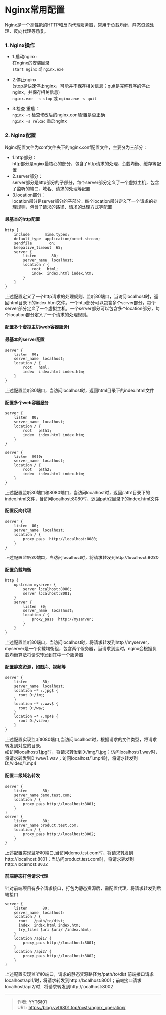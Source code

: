 # Nginx常用配置


Nginx是一个高性能的HTTP和反向代理服务器，常用于负载均衡、静态资源处理、反向代理等场景。

### 1. Nginx操作

* 1.启动nginx:  
 在nginx的安装目录  
`start nginx`  或  `nginx.exe`
  
* 2.停止nginx  
  (stop是快速停止nginx，可能并不保存相关信息；quit是完整有序的停止nginx，并保存相关信息)  
  `nginx.exe  -s stop`  或  `nginx.exe -s quit`
* 3.检查 重启：  
    `nginx -t`  检查修改后的nginx.conf配置是否正确  
   `nginx -s reload` 重启nginx
   
### 2. Nginx配置

Nginx配置文件为conf文件夹下的nginx.conf配置文件，主要分为三部分：
* 1.http部分：  
    http部分是nginx最核心的部分，包含了http请求的处理、负载均衡、缓存等配置
* 2.server部分：  
    server部分是http部分的子部分，每个server部分定义了一个虚拟主机，包含了监听的端口、域名、请求的处理等配置
* 3.location部分：  
    location部分是server部分的子部分，每个location部分定义了一个请求的处理规则，包含了请求的路径、请求的处理方式等配置

#### 最基本的http配置

    http {
        include       mime.types;
        default_type  application/octet-stream;
        sendfile        on;
        keepalive_timeout  65;
        server {
            listen       80;
            server_name  localhost;
            location / {
                root   html;
                index  index.html index.htm;
            }
        }
    }

上述配置定义了一个http请求的处理规则，监听80端口，当访问localhost时，返回html目录下的index.html文件。一个http部分可以包含多个server部分，每个server部分定义了一个虚拟主机，一个server部分可以包含多个location部分，每个location部分定义了一个请求的处理规则。

#### 配置多个虚拟主机(web容器服务)

#### 最基本的server配置

    server {  
        listen  80;
        server_name  localhost;
        location / {
            root   html;
            index  index.html index.htm;
        }
    }  

上述配置监听80端口，当访问localhost时，返回html目录下的index.html文件

#### 配置多个web容器服务

    server {  
        listen  80;
        server_name  localhost;
        location / {
            root   path1;
            index  index.html index.htm;
        }
    }  

    server {  
        listen  8080;
        server_name  localhost;
        location / {
            root   path2;
            index  index.html index.htm;
        }
    }  

上述配置监听80端口和8080端口，当访问localhost时，返回path1目录下的index.html文件，当访问localhost:8080时，返回path2目录下的index.html文件

#### 配置反向代理

    server {  
        listen  80;
        server_name  localhost;
        location / {
            proxy_pass  http://localhost:8080;
        }
    }  

上述配置监听80端口，当访问localhost时，将请求转发到http://localhost:8080

#### 配置负载均衡

    http {
        upstream myserver {
            server localhost:8080;
            server localhost:8081;
        }
        server {
            listen  80;
            server_name  localhost;
            location / {
                proxy_pass  http://myserver;
            }
        }
    }
上述配置监听80端口，当访问localhost时，将请求转发到http://myserver，myserver是一个负载均衡组，包含两个服务器，当请求到达时，nginx会根据负载均衡算法将请求转发到其中一个服务器

#### 配置静态资源，如图片、视频等

    server {
        listen       80;
        server_name  localhost;
        location ~* \.jpg$ {  
          root D:/img; 
        }
        location ~* \.wav$ {  
          root D:/wav; 
        }
        location ~* \.mp4$ {  
          root D:/video;
        }
    }

上述配置实现监听8080端口,当访问localhost时，根据请求的文件类型，将请求转发到对应的目录。  
如访问localhost/1.jpg时，将请求转发到D:/img/1.jpg；访问localhost/1.wav时，将请求转发到D:/wav/1.wav；访问localhost/1.mp4时，将请求转发到D:/video/1.mp4

#### 配置二级域名转发

    server {
        listen       80;
        server_name demo.test.com;
        location / {
            proxy_pass http://localhost:8001;
        }
    }
    server {
        listen       80;
        server_name product.test.com;
        location / {
            proxy_pass http://localhost:8002;
        }
    }

上述配置实现监听80端口,当访问demo.test.com时，将请求转发到http://localhost:8001；当访问product.test.com时，将请求转发到http://localhost:8002

#### 前端静态打包请求代理  
针对前端项目有多个请求接口，打包为静态资源后，需配置代理，将请求转发到后端接口

    server {
        listen       80;
        server_name  localhost;
        location / {
          root   /path/to/dist;
          index  index.html index.htm;
          try_files $uri $uri/ /index.html;
        }
        location /api1/ {
            proxy_pass http://localhost:8001;
        }
        location /api2/ {
            proxy_pass http://localhost:8002;
        }
    }

上述配置实现监听80端口，请求的静态资源路径为/path/to/dist  前端接口请求localhost/api1/时，将请求转发到http://localhost:8001；前端接口请求localhost/api2/时，将请求转发到http://localhost:8002


---

> 作者: [YYT6801](https://blog.yyt6801.top/)  
> URL: https://blog.yyt6801.top/posts/nginx_operation/  

